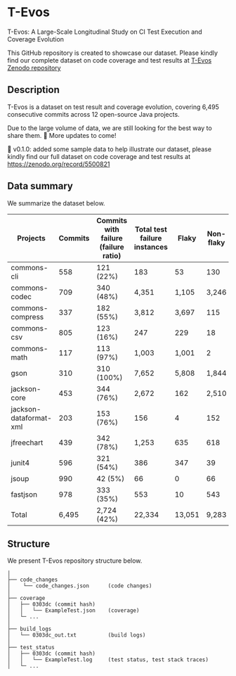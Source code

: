 # T-Evos

T-Evos: A Large-Scale Longitudinal Study on CI Test Execution and Coverage Evolution

This GitHub repository is created to showcase our dataset. Please kindly find our complete dataset on code coverage and test results at [T-Evos Zenodo repository](https://zenodo.org/record/5500821)

## Description

T-Evos is a dataset on test result and coverage evolution, covering 6,495 consecutive commits across 12 open-source Java projects.

Due to the large volume of data, we are still looking for the best way to share them. 🤔 More updates to come! 

💬 v0.1.0: added some sample data to help illustrate our dataset, please kindly find our full dataset on code coverage and test results at https://zenodo.org/record/5500821

## Data summary
We summarize the dataset below.

| Projects               | Commits  | Commits with failure (failure ratio) | Total test failure instances | Flaky  | Non-flaky | New test failures | Resolved test failures |
|------------------------|----------|--------------------------------------|------------------------------|--------|-----------|-------------------|------------------------|
| commons-cli            | 558      | 121 (22%)                           | 183                          | 53     | 130       | 60                | 60                     |
| commons-codec          | 709      | 340 (48%)                           | 4,351                        | 1,105  | 3,246     | 58                | 47                     |
| commons-compress       | 337      | 182 (55%)                           | 3,812                        | 3,697  | 115       | 192               | 191                    |
| commons-csv            | 805      | 123 (16%)                           | 247                          | 229    | 18        | 32                | 32                     |
| commons-math           | 117      | 113 (97%)                           | 1,003                        | 1,001  | 2         | 2                 | 2                      |
| gson                   | 310      | 310 (100%)                          | 7,652                        | 5,808  | 1,844     | 53                | 43                     |
| jackson-core           | 453      | 344 (76%)                           | 2,672                        | 162    | 2,510     | 99                | 97                     |
| jackson-dataformat-xml | 203      | 153 (76%)                           | 156                          | 4      | 152       | 10                | 10                     |
| jfreechart             | 439      | 342 (78%)                           | 1,253                        | 635    | 618       | 27                | 13                     |
| junit4                 | 596      | 321 (54%)                           | 386                          | 347    | 39        | 35                | 35                     |
| jsoup                  | 990      | 42 (5%)                             | 66                           | 0      | 66        | 23                | 23                     |
| fastjson               | 978      | 333 (35%)                           | 553                          | 10     | 543       | 230               | 230                    |
| Total                  | 6,495    | 2,724 (42%)                         | 22,334                       | 13,051 | 9,283     | 821               | 783                    |


## Structure
We present T-Evos repository structure below.

```
│
├── code_changes
│	 └── code_changes.json 		(code changes)
│
├── coverage
│   ├── 0303dc (commit hash)
│   │   └── ExampleTest.json 	(coverage)
│   └─ ...
│
├── build_logs
│   └── 0303dc_out.txt 			(build logs)
│
├── test_status
│   ├── 0303dc (commit hash)
│   │   └── ExampleTest.log 	(test status, test stack traces)
│   └─ ...
```
